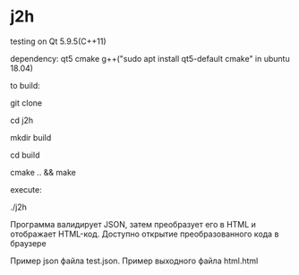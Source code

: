 # j2h 

testing on Qt 5.9.5(C++11)

dependency:
qt5 cmake g++("sudo apt install qt5-default cmake" in ubuntu 18.04)

to build:

git clone

cd j2h

mkdir build

cd build

cmake .. && make


execute:

./j2h

Программа валидирует JSON, затем преобразует 
его в HTML и отображает HTML-код. Доступно открытие преобразованного кода в браузере 

Пример json файла test.json. Пример выходного файла html.html